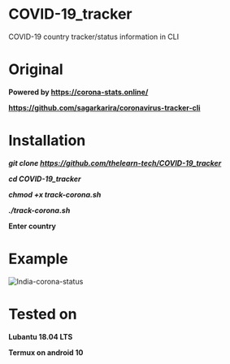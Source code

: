 # COVID-19_tracker
COVID-19 country tracker/status information in CLI

# Original
**Powered by https://corona-stats.online/**

**https://github.com/sagarkarira/coronavirus-tracker-cli**

# Installation 

***git clone https://github.com/thelearn-tech/COVID-19_tracker***

***cd COVID-19_tracker***

***chmod +x track-corona.sh***

***./track-corona.sh***

**Enter country**

# Example

![India-corona-status](https://raw.githubusercontent.com/thelearn-tech/website/main/IMG_20210430_210905.jpg)

# Tested on

**Lubantu 18.04 LTS**

**Termux on android 10**
